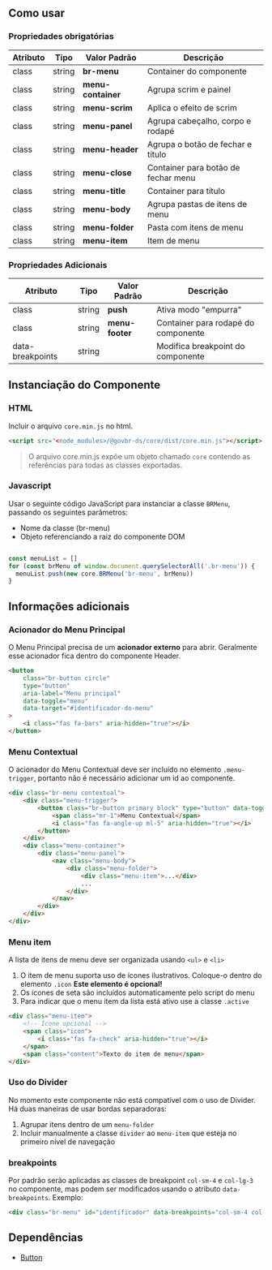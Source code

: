 [version]: # (1.3.0)

## Como usar

### Propriedades obrigatórias

| Atributo | Tipo   | Valor Padrão       | Descrição                           |
| -------- | ------ | ------------------ | ----------------------------------- |
| class    | string | **br-menu**        | Container do componente             |
| class    | string | **menu-container** | Agrupa scrim e painel               |
| class    | string | **menu-scrim**     | Aplica o efeito de scrim            |
| class    | string | **menu-panel**     | Agrupa cabeçalho, corpo e rodapé    |
| class    | string | **menu-header**    | Agrupa o botão de fechar e título   |
| class    | string | **menu-close**     | Container para botão de fechar menu |
| class    | string | **menu-title**     | Container para título               |
| class    | string | **menu-body**      | Agrupa pastas de itens de menu      |
| class    | string | **menu-folder**    | Pasta com itens de menu             |
| class    | string | **menu-item**      | Item de menu                        |

### Propriedades Adicionais

| Atributo         | Tipo   | Valor Padrão    | Descrição                           |
| ---------------- | ------ | --------------- | ----------------------------------- |
| class            | string | **push**        | Ativa modo "empurra"                |
| class            | string | **menu-footer** | Container para rodapé do componente |
| data-breakpoints | string |                 | Modifica breakpoint do componente   |

## Instanciação do Componente

### HTML

Incluir o arquivo `core.min.js` no html.

```html
<script src="<node_modules>/@govbr-ds/core/dist/core.min.js"></script>
```

> O arquivo core.min.js expõe um objeto chamado `core` contendo as referências para todas as classes exportadas.

### Javascript

Usar o seguinte código JavaScript para instanciar a classe `BRMenu`, passando os seguintes parâmetros:

-   Nome da classe (br-menu)
-   Objeto referenciando a raiz do componente DOM

```javascript

const menuList = []
for (const brMenu of window.document.querySelectorAll('.br-menu')) {
  menuList.push(new core.BRMenu('br-menu', brMenu))
}

```

## Informações adicionais

### Acionador do Menu Principal

O Menu Principal precisa de um **acionador externo** para abrir. Geralmente esse acionador fica dentro do componente Header.

```html
<button
    class="br-button circle"
    type="button"
    aria-label="Menu principal"
    data-toggle="menu"
    data-target="#identificador-do-menu"
>
    <i class="fas fa-bars" aria-hidden="true"></i>
</button>
```

### Menu Contextual

O acionador do Menu Contextual deve ser incluído no elemento `.menu-trigger`, portanto não é necessário adicionar um id ao componente.

```html
<div class="br-menu contextual">
    <div class="menu-trigger">
        <button class="br-button primary block" type="button" data-toggle="contextual">
            <span class="mr-1">Menu Contextual</span>
            <i class="fas fa-angle-up ml-5" aria-hidden="true"></i>
        </button>
    </div>
    <div class="menu-container">
        <div class="menu-panel">
            <nav class="menu-body">
                <div class="menu-folder">
                    <div class="menu-item">...</div>
                    ...
                </div>
            </nav>
        </div>
    </div>
</div>        
```

### Menu item

A lista de itens de menu deve ser organizada usando `<ul>` e `<li>`

1. O item de menu suporta uso de ícones ilustrativos. Coloque-o dentro do elemento `.icon` **Este elemento é opcional!**
2. Os ícones de seta são incluídos automaticamente pelo script do menu
3. Para indicar que o menu item da lista está ativo use a classe `.active`

```html
<div class="menu-item">
    <!-- Ícone opcional -->
    <span class="icon">
        <i class="fas fa-check" aria-hidden="true"></i>
    </span>
    <span class="content">Texto do item de menu</span>
</div>
```

### Uso do Divider

No momento este componente não está compatível com o uso de Divider. Há duas maneiras de usar bordas separadoras:

1. Agrupar itens dentro de um `menu-folder`
2. Incluir manualmente a classe `divider` ao `menu-item` que esteja no primeiro nível de navegação

### breakpoints

Por padrão serão aplicadas as classes de breakpoint `col-sm-4` e `col-lg-3` no componente, mas podem ser modificados usando o atributo `data-breakpoints`. Exemplo:

```html
<div class="br-menu" id="identificador" data-breakpoints="col-sm-4 col-lg-3">...</div>
```

## Dependências

-   [Button](/ds/components/button)
